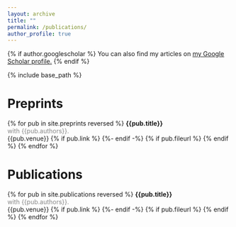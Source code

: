 ```yaml
---
layout: archive
title: ""
permalink: /publications/
author_profile: true
---
```


{% if author.googlescholar %}
  You can also find my articles on <u><a href="{{author.googlescholar}}">my Google Scholar profile</a>.</u>
{% endif %}

{% include base_path %}

# Preprints

{% for pub in site.preprints reversed %}
__{{pub.title}}__\
<span style="color:#888888;">with {{pub.authors}}.</span>\
{{pub.venue}}
{% if pub.link %} <a href="{{ pub.link }}"><i class="fas fa-fw fa-link zoom" aria-hidden="true"></i></a> {%- endif -%}
{% if pub.fileurl %} <a href="{{ pub.fileurl }}"><i class="fas fa-fw fa-file-pdf zoom" aria-hidden="true"></i></a> {% endif %}
{% endfor %}

# Publications

{% for pub in site.publications reversed %}
__{{pub.title}}__\
<span style="color:#888888;">with {{pub.authors}}.</span>\
{{pub.venue}}
{% if pub.link %} <a href="{{ pub.link }}"><i class="fas fa-fw fa-link zoom" aria-hidden="true"></i></a> {%- endif -%}
{% if pub.fileurl %} <a href="{{ pub.fileurl }}"><i class="fas fa-fw fa-file-pdf zoom" aria-hidden="true"></i></a> {% endif %}
{% endfor %}

